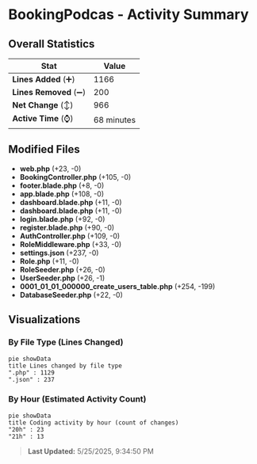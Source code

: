 # BookingPodcas - Activity Summary 

## Overall Statistics

| Stat                   | Value                                                             |
| ---------------------- | ----------------------------------------------------------------- |
| **Lines Added** (➕)   | 1166                                          |
| **Lines Removed** (➖) | 200                                        |
| **Net Change** (↕)    | 966                |
| **Active Time** (⌚)   | 68 minutes |


## Modified Files
- **web.php** (+23, -0)
- **BookingController.php** (+105, -0)
- **footer.blade.php** (+8, -0)
- **app.blade.php** (+108, -0)
- **dashboard.blade.php** (+11, -0)
- **dashboard.blade.php** (+11, -0)
- **login.blade.php** (+92, -0)
- **register.blade.php** (+90, -0)
- **AuthController.php** (+109, -0)
- **RoleMiddleware.php** (+33, -0)
- **settings.json** (+237, -0)
- **Role.php** (+11, -0)
- **RoleSeeder.php** (+26, -0)
- **UserSeeder.php** (+26, -1)
- **0001_01_01_000000_create_users_table.php** (+254, -199)
- **DatabaseSeeder.php** (+22, -0)

## Visualizations

### By File Type (Lines Changed)

```mermaid
pie showData
title Lines changed by file type
".php" : 1129
".json" : 237
```

### By Hour (Estimated Activity Count)

```mermaid
pie showData
title Coding activity by hour (count of changes)
"20h" : 23
"21h" : 13
```


> **Last Updated:** 5/25/2025, 9:34:50 PM